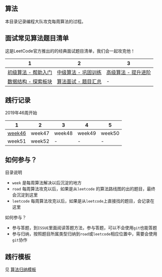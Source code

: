 ## 算法 

本目录记录编程大队攻克每周算法的过程。

## 面试常见算法题目清单

这是LeetCode官方推出的的经典面试题目清单，我们会一起攻克他！

| 1 |2 |3   | 
|------|------|-------|
|[初级算法 - 帮助入门](https://leetcode-cn.com/explore/interview/card/top-interview-questions-easy/)|[中级算法 - 巩固训练](https://leetcode-cn.com/explore/interview/card/top-interview-questions-medium/)|[高级算法 - 提升进阶](https://leetcode-cn.com/explore/interview/card/top-interview-questions-hard/)|
|[数据结构 - 探索板块](https://leetcode-cn.com/explore/learn/)|[算法面试 - 题目汇总](https://leetcode-cn.com/explore/interview/card/top-interview-quesitons-in-2018/)| - |

## 践行记录
2019年46周开始

|1 | 2 | 3 | 4 | 5 |
|---|---|---|---|---|
| [week46](./week/201911_week46) | week47 | week48 | week49 | week50 | 
| week51 | week52 | - |  - | - | 

## 如何参与？
目录说明
- `week` 是每周算法解决以后沉淀的地方
- `road` 每周算法攻克以后，如果是从`leetcode` 的算法路线图的出的题目，最终会沉淀到这里
- `leetcode` 每周算法攻克以后，如果是从`leetcode`上直接找的题目，会记录在这里

如何参与？
- 参与答题，到`ISSUE`里面阅读答题方法，参与答题，可以不会使用`git`也能答题
- 参与归纳，按照题目所属类型归纳到`road`或`leetcode`相应位置中，需要会使用`git`协作

## 践行模板
见 [算法归纳模板](/algorithm/template.md)

